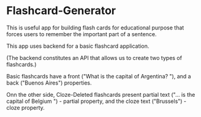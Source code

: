 # Flashcard-Generator

This is useful app for building flash cards for educational purpose that forces users to remember the important part of a sentence.

This app uses backend for a basic flashcard application.

(The backend constitutes an API that allows us to create two types of flashcards.)

Basic flashcards have a front ("What is the capital of Argentina? "), and a back ("Buenos Aires") properties.

Onn the other side, Cloze-Deleted flashcards present partial text ("... is the capital of Belgium ") - partial property, and the cloze text ("Brussels") - cloze property.


